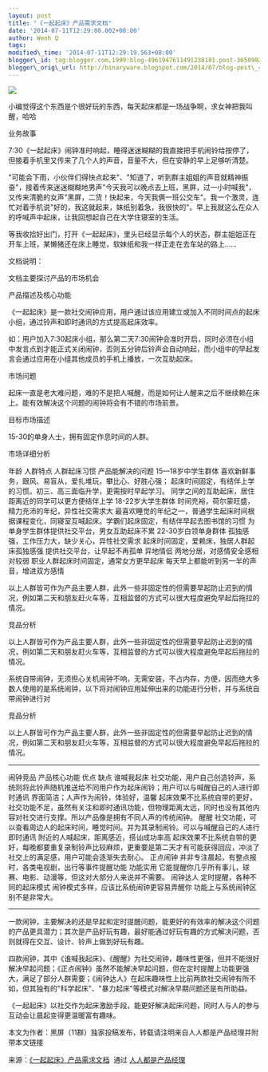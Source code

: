 ```yaml
--- 
layout: post 
title: "《一起起床》产品需求文档" 
date: '2014-07-11T12:29:00.002+08:00' 
author: Wenh Q
tags:
modified\_time: '2014-07-11T12:29:19.563+08:00' 
blogger\_id: tag:blogger.com,1999:blog-4961947611491238191.post-3650992984768875017
blogger\_orig\_url: http://binaryware.blogspot.com/2014/07/blog-post\_4324.html
---
```

![](https://images-blogger-opensocial.googleusercontent.com/gadgets/proxy?url=http%3A%2F%2Fd01.res.meilishuo.net%2Fpic%2F_o%2F42%2Ff6%2F0ddb006397ad4d3e1c6541a224a1_510_382.jpeg%3Ffrm%3Dout_pic&container=blogger&gadget=a&rewriteMime=image%2F*)





小编觉得这个东西是个很好玩的东西，每天起床都是一场战争啊，求女神把我叫醒，哈哈



业务故事



7:30《一起起床》闹钟准时响起，睡得迷迷糊糊的我直接把手机闹铃给按停了，但接着手机里又传来了几个人的声音，音量不大，但在安静的早上足够听清楚。



"可能会下雨，小伙伴们得快点起来"、"知道了，听到群主姐姐的声音就精神振奋"，接着传来迷迷糊糊地男声"今天我可以晚点去上班，黑屏，过一小时喊我"，又传来清脆的女声"黑屏，二货！快起来，今天我俩一班公交车"。我一个激灵，连忙对着手机说"好的，我这就起来，妹纸别着急，我很快的"。早上我就这么在众人的呼喊声中起床，让我回想起自己在大学住寝室的生活。



等我收拾好出门，打开《一起起床》，里头已经显示每个人的状态，群主姐姐正在开车上班，某懒猪还在床上睡觉，软妹纸和我一样正走在去车站的路上……



文档说明：



文档主要探讨产品的市场机会



产品描述及核心功能



《一起起床》是一款社交闹钟应用，用户通过该应用建立或加入不同时间点的起床小组，通过铃声和即时通讯的方式提高起床效率。



如：用户加入7:30起床小组，那么第二天7:30闹钟会准时开启，同时必须在小组中发言点到才能正式关闭闹钟，否则五分钟后铃声会自动响起，而小组中的早起发言会通过应用在小组其他成员的手机上播放，一次互助起床。



市场问题



起床一直是老大难问题，难的不是把人喊醒，而是如何让人醒来之后不继续赖在床上。能有效解决这个问题的闹钟将会有不错的市场前景。



目标市场描述



15-30的单身人士，拥有固定作息时间的人群。



市场详细分析
<div dir="ltr" style="margin-top: 15px;">

年龄
人群特点
人群起床习惯
产品能解决的问题
15—18岁中学生群体
喜欢新鲜事务，跟风、易盲从，爱扎堆玩，攀比心、好胜心强；
起床时间固定，有结伴上学的习惯。初三、高三面临升学，更需按时早起学习。
同学之间的互助起床，居住距离近的同学可以更方便结伴上学
18-22岁大学生群体
时间充裕，荷尔蒙旺盛，精力充沛的年纪，异性社交需求大
最喜欢睡觉的年纪之一，普通学生起床时间根据课程变化，同寝室互喊起床。学霸们起床固定，有结伴早起去图书馆的习惯
为单身学生群体提供社交平台，男女互助起床不累
22-30岁白领单身群体
孤独感强，工作压力大，缺少关心，异性社交需求
起床时间固定，爱赖床，独居人群起床孤独感强
提供社交平台，让早起不再孤单
异地情侣
两地分居，对感情安全感相对较弱
职业人群起床时间固定，通常女方更早起床
每天早上都能听到另一半的声音，增进双方感情




以上人群皆可作为产品主要人群，此外一些非固定性的但需要早起防止迟到的情况，例如第二天和朋友赶火车等，互相监督的方式可以很大程度避免早起后拖拉的情况。



竞品分析



以上人群皆可作为产品主要人群，此外一些非固定性的但需要早起防止迟到的情况，例如第二天和朋友赶火车等，互相监督的方式可以很大程度避免早起后拖拉的情况。



系统自带闹钟，无须担心关机闹钟不响，无需安装，不占内存，方便，因而绝大多数人使用的是系统闹钟，以下将对闹钟应用延伸出来的功能进行分析，并与系统自带闹钟进行对





竞品分析



以上人群皆可作为产品主要人群，此外一些非固定性的但需要早起防止迟到的情况，例如第二天和朋友赶火车等，互相监督的方式可以很大程度避免早起后拖拉的情况。

</div>

<div dir="ltr" style="margin-top: 15px;">



  ------------ -------------------------------------------------------------------------------------------------------------- ------------------------------------------ ------------------------------------------------------------------------------------------------------------------------------------------------------------
  闹钟竞品     产品核心功能                                                                                                   优点                                       缺点
  谁喊我起床   社交功能，用户自己创造铃声，系统则将此铃声随机推送给不同用户作为起床闹铃；用户可以与喊醒自己的人进行即时通讯   界面简洁；人声作为闹铃，体验好，温馨       起床效果不比系统自带的更好，社交功能不足，虽然有关注和即时通讯功能，但物理距离太远，同时也没有其他内容对社交进行支撑。所以产品像是拥有不同人声的传统闹钟。
  醒醒         社交功能，可以查看周边人的起床时间，睡觉时间。并为其录制闹铃。可以与喊醒自己的人进行即时通讯                   附近的人喊起床，距离感近，搭讪成功率高     起床效果不比系统自带的更好，每晚都要重复录制铃声比较麻烦，更重要是第二天才有可能获得回应，冲淡了社交上的满足感，用户可能会逐渐失去耐心。
  正点闹钟     并非专注晨起，有整点报时，各类电视剧，出行等事件提醒功能                                                       功能实用                                   它能提醒你几乎所有事儿，球赛、电影、动漫等，但这对大部分人来说并不需要。
  闹钟达人     定时提醒，各种不同的起床模式                                                                                   闹钟模式多样，应该比系统闹钟更容易弄醒你   功能上与系统闹钟区别不是非常大。
  ------------ -------------------------------------------------------------------------------------------------------------- ------------------------------------------ ------------------------------------------------------------------------------------------------------------------------------------------------------------





一款闹钟，主要解决的还是早起和定时提醒问题，能更好的有效率的解决这个问题的产品更具潜力；其次是产品好玩有趣，最好能通过好玩有趣的方式解决问题，否则就得在交互、设计、铃声上做到好玩有趣。



四款闹钟，其中《谁喊我起床》、《醒醒》为社交闹钟，趣味性更强，但并不能很好解决早起问题；《正点闹钟》虽然不能解决早起问题，但在定时提醒上功能更强大，满足了部分人群需要；《闹钟达人》在起床趣味性上比前两款社交闹钟有所不如，但其独有的"科学起床"、"暴力起床"等模式对解决早期问题还是有所助益。



《一起起床》以社交作为起床激励手段，能更好解决起床问题，同时人与人的参与互动会让晨起变得更温暖富有趣味。



本文为作者：黑屏（11群）独家投稿发布，转载请注明来自人人都是产品经理并附带本文链接

</div>

<div dir="ltr" style="margin-top: 15px;">

来源：[《一起起床》产品需求文档](http://www.woshipm.com/pd/93819.html)  通过 [人人都是产品经理](http://www.woshipm.com/)

</div>
